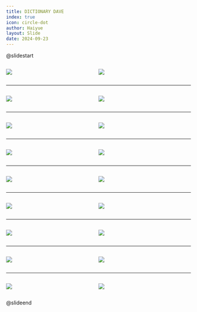 ```yaml
---
title: DICTIONARY DAVE
index: true
icon: circle-dot
author: Haiyue
layout: Slide
date: 2024-09-23
---
```

 
@slidestart

<div style="display:flex">
<div style="flex:1">

![](https://raw.githubusercontent.com/yclord/reading/refs/heads/master/english/Level-P/DICTIONARY%20DAVE/001.webp)
</div>
<div style="flex:1">

![](https://raw.githubusercontent.com/yclord/reading/refs/heads/master/english/Level-P/DICTIONARY%20DAVE/002.webp)
</div>
</div>

---

<div style="display:flex">
<div style="flex:1">

![](https://raw.githubusercontent.com/yclord/reading/refs/heads/master/english/Level-P/DICTIONARY%20DAVE/003.webp)
</div>
<div style="flex:1">

![](https://raw.githubusercontent.com/yclord/reading/refs/heads/master/english/Level-P/DICTIONARY%20DAVE/004.webp)
</div>
</div>

---

<div style="display:flex">
<div style="flex:1">

![](https://raw.githubusercontent.com/yclord/reading/refs/heads/master/english/Level-P/DICTIONARY%20DAVE/005.webp)
</div>
<div style="flex:1">

![](https://raw.githubusercontent.com/yclord/reading/refs/heads/master/english/Level-P/DICTIONARY%20DAVE/006.webp)
</div>
</div>

---

<div style="display:flex">
<div style="flex:1">

![](https://raw.githubusercontent.com/yclord/reading/refs/heads/master/english/Level-P/DICTIONARY%20DAVE/007.webp)
</div>
<div style="flex:1">

![](https://raw.githubusercontent.com/yclord/reading/refs/heads/master/english/Level-P/DICTIONARY%20DAVE/008.webp)
</div>
</div>

---

<div style="display:flex">
<div style="flex:1">

![](https://raw.githubusercontent.com/yclord/reading/refs/heads/master/english/Level-P/DICTIONARY%20DAVE/009.webp)
</div>
<div style="flex:1">

![](https://raw.githubusercontent.com/yclord/reading/refs/heads/master/english/Level-P/DICTIONARY%20DAVE/010.webp)
</div>
</div>

---

<div style="display:flex">
<div style="flex:1">

![](https://raw.githubusercontent.com/yclord/reading/refs/heads/master/english/Level-P/DICTIONARY%20DAVE/011.webp)
</div>
<div style="flex:1">

![](https://raw.githubusercontent.com/yclord/reading/refs/heads/master/english/Level-P/DICTIONARY%20DAVE/012.webp)
</div>
</div>

---

<div style="display:flex">
<div style="flex:1">

![](https://raw.githubusercontent.com/yclord/reading/refs/heads/master/english/Level-P/DICTIONARY%20DAVE/013.webp)
</div>
<div style="flex:1">

![](https://raw.githubusercontent.com/yclord/reading/refs/heads/master/english/Level-P/DICTIONARY%20DAVE/014.webp)
</div>
</div>

---

<div style="display:flex">
<div style="flex:1">

![](https://raw.githubusercontent.com/yclord/reading/refs/heads/master/english/Level-P/DICTIONARY%20DAVE/015.webp)
</div>
<div style="flex:1">

![](https://raw.githubusercontent.com/yclord/reading/refs/heads/master/english/Level-P/DICTIONARY%20DAVE/016.webp)
</div>
</div>

---

<div style="display:flex">
<div style="flex:1">

![](https://raw.githubusercontent.com/yclord/reading/refs/heads/master/english/Level-P/DICTIONARY%20DAVE/017.webp)
</div>
<div style="flex:1">

![](https://raw.githubusercontent.com/yclord/reading/refs/heads/master/english/Level-P/DICTIONARY%20DAVE/018.webp)
</div>
</div>

@slideend